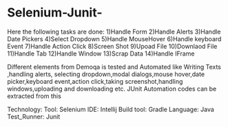 # Selenium-Junit-
Here the following tasks are done:
1)Handle Form
2)Handle Alerts
3)Handle Date Pickers
4)Select Dropdown
5)Handle MouseHover
6)Handle keyboard Event
7)Handle Action Click 
8)Screen Shot 
9)Upoad File
10)Downlaod File 
11)Handle Tab 
12)Handle Window
13)Scrap Data
14)Handle IFrame

Different elements from Demoqa is tested and Automated like Writing Texts ,handling alerts, selecting dropdown,modal dialogs,mouse hover,date picker,keyboard event,action click,taking screenshot,handling windows,uploading and downloading etc.
JUnit Automation codes can be extracted from this

Technology:
Tool: Selenium
IDE: Intellij
Build tool: Gradle
Language: Java
Test_Runner: Junit

